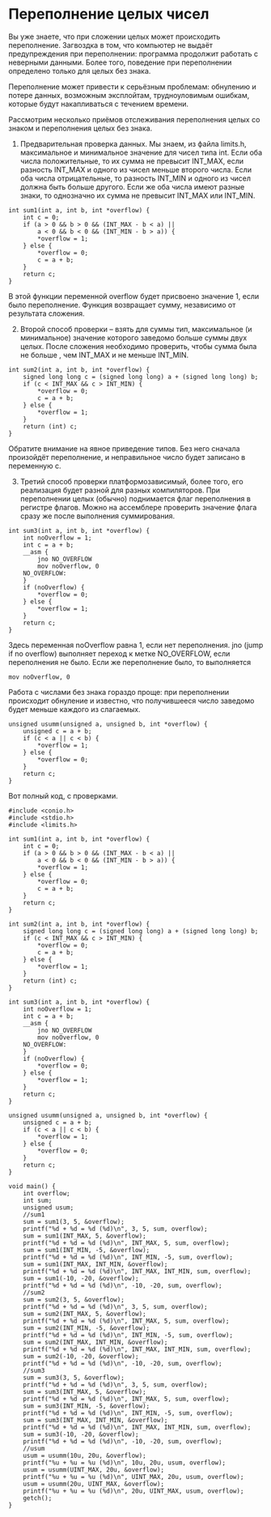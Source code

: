 # Переполнение целых чисел

Вы уже знаете, что при сложении целых может происходить переполнение. Загвоздка в том, что компьютер не выдаёт предупреждения при переполнении: 
программа продолжит работать с неверными данными. Более того, поведение при переполнении определено только для целых без знака.

Переполнение может привести к серьёзным проблемам: обнулению и потере данных, возможным эксплойтам, трудноуловимым ошибкам, которые будут накапливаться с течением времени.

Рассмотрим несколько приёмов отслеживания переполнения целых со знаком и переполнения целых без знака.

1. Предварительная проверка данных. Мы знаем, из файла limits.h, максимальное и минимальное значение для чисел типа int. Если оба числа положительные, 
то их сумма не превысит INT_MAX, если разность INT_MAX и одного из чисел меньше второго числа. Если оба числа отрицательные, то разность INT_MIN и 
одного из чисел должна быть больше другого. Если же оба числа имеют разные знаки, то однозначно их сумма не превысит INT_MAX или INT_MIN.

```
int sum1(int a, int b, int *overflow) {
	int c = 0;
	if (a > 0 && b > 0 && (INT_MAX - b < a) || 
		a < 0 && b < 0 && (INT_MIN - b > a)) {
		*overflow = 1;
	} else {
		*overflow = 0;
		c = a + b;
	}
	return c;
}
```

В этой функции переменной overflow будет присвоено значение 1, если было переполнение. Функция возвращает сумму, независимо от результата сложения.

2. Второй способ проверки – взять для суммы тип, максимальное (и минимальное) значение которого заведомо больше суммы двух целых. После сложения необходимо проверить, чтобы сумма была не больше , чем INT_MAX и не меньше INT_MIN.

```
int sum2(int a, int b, int *overflow) {
	signed long long c = (signed long long) a + (signed long long) b;
	if (c < INT_MAX && c > INT_MIN) {
		*overflow = 0;
		c = a + b;
	} else {
		*overflow = 1;
	}
	return (int) c;
}
```

Обратите внимание на явное приведение типов. Без него сначала произойдёт переполнение, и неправильное число будет записано в переменную c.

3. Третий способ проверки платформозависимый, более того, его реализация будет разной для разных компиляторов. При переполнении целых (обычно) поднимается флаг переполнения в регистре флагов. Можно на ассемблере проверить значение флага сразу же после выполнения суммирования.

```
int sum3(int a, int b, int *overflow) {
	int noOverflow = 1;
	int c = a + b;
	__asm {
		jno NO_OVERFLOW
		mov noOverflow, 0
	NO_OVERFLOW:
	}
	if (noOverflow) {
		*overflow = 0;
	} else {
		*overflow = 1;
	}
	return c;
}
```

Здесь переменная noOverflow равна 1, если нет переполнения. jno (jump if no overflow) выполняет переход к метке NO_OVERFLOW, если переполнения не было. 
Если же переполнение было, то выполняется

```
mov noOverflow, 0
```

Работа с числами без знака гораздо проще: при переполнении происходит обнуление и известно, что получившееся число заведомо будет меньше каждого из слагаемых.

```
unsigned usumm(unsigned a, unsigned b, int *overflow) {
	unsigned c = a + b;
	if (c < a || c < b) {
		*overflow = 1;
	} else {
		*overflow = 0;
	}
	return c;
}
```

Вот полный код, с проверками.

```
#include <conio.h>
#include <stdio.h>
#include <limits.h>

int sum1(int a, int b, int *overflow) {
	int c = 0;
	if (a > 0 && b > 0 && (INT_MAX - b < a) || 
		a < 0 && b < 0 && (INT_MIN - b > a)) {
		*overflow = 1;
	} else {
		*overflow = 0;
		c = a + b;
	}
	return c;
}

int sum2(int a, int b, int *overflow) {
	signed long long c = (signed long long) a + (signed long long) b;
	if (c < INT_MAX && c > INT_MIN) {
		*overflow = 0;
		c = a + b;
	} else {
		*overflow = 1;
	}
	return (int) c;
}

int sum3(int a, int b, int *overflow) {
	int noOverflow = 1;
	int c = a + b;
	__asm {
		jno NO_OVERFLOW
		mov noOverflow, 0
	NO_OVERFLOW:
	}
	if (noOverflow) {
		*overflow = 0;
	} else {
		*overflow = 1;
	}
	return c;
}

unsigned usumm(unsigned a, unsigned b, int *overflow) {
	unsigned c = a + b;
	if (c < a || c < b) {
		*overflow = 1;
	} else {
		*overflow = 0;
	}
	return c;
}

void main() {
	int overflow;
	int sum;
	unsigned usum;
	//sum1
	sum = sum1(3, 5, &overflow);
	printf("%d + %d = %d (%d)\n", 3, 5, sum, overflow);
	sum = sum1(INT_MAX, 5, &overflow);
	printf("%d + %d = %d (%d)\n", INT_MAX, 5, sum, overflow);
	sum = sum1(INT_MIN, -5, &overflow);
	printf("%d + %d = %d (%d)\n", INT_MIN, -5, sum, overflow);
	sum = sum1(INT_MAX, INT_MIN, &overflow);
	printf("%d + %d = %d (%d)\n", INT_MAX, INT_MIN, sum, overflow);
	sum = sum1(-10, -20, &overflow);
	printf("%d + %d = %d (%d)\n", -10, -20, sum, overflow);
	//sum2
	sum = sum2(3, 5, &overflow);
	printf("%d + %d = %d (%d)\n", 3, 5, sum, overflow);
	sum = sum2(INT_MAX, 5, &overflow);
	printf("%d + %d = %d (%d)\n", INT_MAX, 5, sum, overflow);
	sum = sum2(INT_MIN, -5, &overflow);
	printf("%d + %d = %d (%d)\n", INT_MIN, -5, sum, overflow);
	sum = sum2(INT_MAX, INT_MIN, &overflow);
	printf("%d + %d = %d (%d)\n", INT_MAX, INT_MIN, sum, overflow);
	sum = sum2(-10, -20, &overflow);
	printf("%d + %d = %d (%d)\n", -10, -20, sum, overflow);
	//sum3
	sum = sum3(3, 5, &overflow);
	printf("%d + %d = %d (%d)\n", 3, 5, sum, overflow);
	sum = sum3(INT_MAX, 5, &overflow);
	printf("%d + %d = %d (%d)\n", INT_MAX, 5, sum, overflow);
	sum = sum3(INT_MIN, -5, &overflow);
	printf("%d + %d = %d (%d)\n", INT_MIN, -5, sum, overflow);
	sum = sum3(INT_MAX, INT_MIN, &overflow);
	printf("%d + %d = %d (%d)\n", INT_MAX, INT_MIN, sum, overflow);
	sum = sum3(-10, -20, &overflow);
	printf("%d + %d = %d (%d)\n", -10, -20, sum, overflow);
	//usum
	usum = usumm(10u, 20u, &overflow);
	printf("%u + %u = %u (%d)\n", 10u, 20u, usum, overflow);
	usum = usumm(UINT_MAX, 20u, &overflow);
	printf("%u + %u = %u (%d)\n", UINT_MAX, 20u, usum, overflow);
	usum = usumm(20u, UINT_MAX, &overflow);
	printf("%u + %u = %u (%d)\n", 20u, UINT_MAX, usum, overflow);
	getch();
}
```

